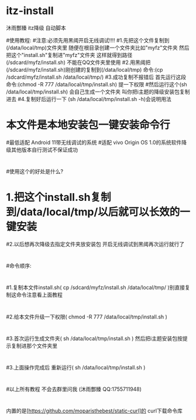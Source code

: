 # itz-install
沐雨酆臻 itz降级 自动脚本


#使用教程:
#注意:必须先用黑阈开启无线调试!!!!
#1.先把这个文件复制到(/data/local/tmp)文件夹里 随便在根目录创建一个文件夹比如"myfz"文件夹 然后把这个"install.sh"复制进"myfz"文件夹 这样就得到路径(/sdcard/myfz/install.sh) 不能在QQ文件夹里使用
#2.用黑阈把(/sdcard/myfz/install.sh)刚创建的复制到(/data/local/tmp) 命令:(cp /sdcard/myfz/install.sh /data/local/tmp/)
#3.成功复制不报错后 首先运行这段命令:(chmod -R 777 /data/local/tmp/install.sh) 提一下权限
#然后运行这个(sh /data/local/tmp/install.sh) 会自己生成一个文件夹 叫你把i主题的降级安装包复制进去
#4.复制好后运行一下 (sh /data/local/tmp/install.sh -h)会说明用法
#
# 本文件是本地安装包一键安装命令行
#最低适配 Android 11带无线调试的系统
#适配 vivo Origin OS 1.0的系统软件降级其他版本自行测试不保证成功
#
#使用这个的好处是什么?
# 1.把这个install.sh复制到/data/local/tmp/以后就可以长效的一键安装
#2.以后想再次降级去指定文件夹放安装包 开启无线调试到黑阈再次运行就行了
#
#命令顺序:
#
#1.复制本文件install.sh( cp /sdcard/myfz/install.sh /data/local/tmp/ )别直接复制这命令注意看上面教程
#
#2.给本文件升级一下权限( chmod -R 777 /data/local/tmp/install.sh )
#
#3.首次运行生成文件夹( sh /data/local/tmp/install.sh ) 然后把i主题安装包按提示复制进那个文件夹里
#
#3.上面操作完成后 重新运行( sh /data/local/tmp/install.sh )
#
#以上所有教程 不会去群里问我 (沐雨酆臻 QQ:1755711948)
#
内置的是[https://github.com/moparisthebest/static-curl]的 curl下载命令库
